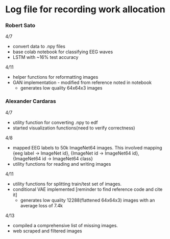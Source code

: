 # Log file for recording work allocation

### Robert Sato
4/7
- convert data to .npy files
- base colab notebook for classifying EEG waves
- LSTM with ~16% test accuracy

4/11
- helper functions for reformatting images
- GAN implementation - modified from reference noted in notebook
    - generates low quality 64x64x3 images

### Alexander Cardaras
4/7
- utility function for converting .npy to edf
- started visualization functions(need to verify correctness)

4/8
- mapped EEG labels to 50k ImageNet64 images. This involved mapping {eeg label -> ImageNet id}, {ImageNet id ->  ImageNet64 id}, {ImageNet64 id -> ImageNet64 class}
- utility functions for reading and writing images

4/11
- utility functions for splitting train/test set of images.
- conditional VAE implemented [reminder to find reference code and cite it] 
    - generates low quality 12288(flattened 64x64x3) images with an average loss of 7.4k

4/13
- compiled a comprehensive list of missing images.
- web scraped and filtered images
